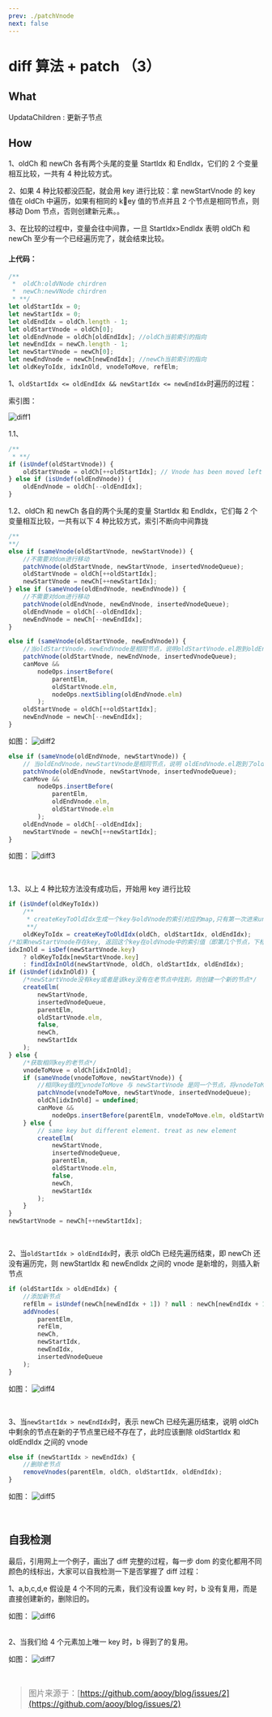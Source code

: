 ```yaml
---
prev: ./patchVnode
next: false
---
```


# diff 算法 + patch （3）

## What

UpdataChildren : 更新子节点

## How

1、oldCh 和 newCh 各有两个头尾的变量 StartIdx 和 EndIdx，它们的 2 个变量相互比较，一共有 4 种比较方式。

2、如果 4 种比较都没匹配，就会用 key 进行比较：拿 newStartVnode 的 key 值在 oldCh 中遍历，如果有相同的 key 值的节点并且 2 个节点是相同节点，则移动 Dom 节点，否则创建新元素。。

3、在比较的过程中，变量会往中间靠，一旦 StartIdx>EndIdx 表明 oldCh 和 newCh 至少有一个已经遍历完了，就会结束比较。
<br/>

#### 上代码：

```js
/**
 *  oldCh:oldVNode chirdren
 *  newCh:newVNode chirdren
 * **/
let oldStartIdx = 0;
let newStartIdx = 0;
let oldEndIdx = oldCh.length - 1;
let oldStartVnode = oldCh[0];
let oldEndVnode = oldCh[oldEndIdx]; //oldCh当前索引的指向
let newEndIdx = newCh.length - 1;
let newStartVnode = newCh[0];
let newEndVnode = newCh[newEndIdx]; //newCh当前索引的指向
let oldKeyToIdx, idxInOld, vnodeToMove, refElm;
```

1、`oldStartIdx <= oldEndIdx && newStartIdx <= newEndIdx`时遍历的过程：

索引图：

![diff1](../.vuepress/public/vue-diff1.png)
<br/>

1.1、

```js
/**
 * **/
if (isUndef(oldStartVnode)) {
    oldStartVnode = oldCh[++oldStartIdx]; // Vnode has been moved left
} else if (isUndef(oldEndVnode)) {
    oldEndVnode = oldCh[--oldEndIdx];
}
```

1.2、oldCh 和 newCh 各自的两个头尾的变量 StartIdx 和 EndIdx，它们每 2 个变量相互比较，一共有以下 4 种比较方式，索引不断向中间靠拢

```js
/**
**/
else if (sameVnode(oldStartVnode, newStartVnode)) {
    //不需要对dom进行移动
    patchVnode(oldStartVnode, newStartVnode, insertedVnodeQueue);
    oldStartVnode = oldCh[++oldStartIdx];
    newStartVnode = newCh[++newStartIdx];
} else if (sameVnode(oldEndVnode, newEndVnode)) {
    //不需要对dom进行移动
    patchVnode(oldEndVnode, newEndVnode, insertedVnodeQueue);
    oldEndVnode = oldCh[--oldEndIdx];
    newEndVnode = newCh[--newEndIdx];
}
```

```js
else if (sameVnode(oldStartVnode, newEndVnode)) {
    //当oldStartVnode，newEndVnode是相同节点，说明oldStartVnode.el跑到oldEndVnode.el的后边了。
    patchVnode(oldStartVnode, newEndVnode, insertedVnodeQueue);
    canMove &&
        nodeOps.insertBefore(
            parentElm,
            oldStartVnode.elm,
            nodeOps.nextSibling(oldEndVnode.elm)
        );
    oldStartVnode = oldCh[++oldStartIdx];
    newEndVnode = newCh[--newEndIdx];
}
```

如图：
![diff2](../.vuepress/public/vue-diff2.png)
<br/>

```js
else if (sameVnode(oldEndVnode, newStartVnode)) {
    // 当oldEndVnode，newStartVnode是相同节点，说明 oldEndVnode.el跑到了oldStartVnode.el的前边。
    patchVnode(oldEndVnode, newStartVnode, insertedVnodeQueue);
    canMove &&
        nodeOps.insertBefore(
            parentElm,
            oldEndVnode.elm,
            oldStartVnode.elm
        );
    oldEndVnode = oldCh[--oldEndIdx];
    newStartVnode = newCh[++newStartIdx];
}
```

如图：
![diff3](../.vuepress/public/vue-diff3.png)

<br/>

1.3、以上 4 种比较方法没有成功后，开始用 key 进行比较

```js
if (isUndef(oldKeyToIdx))
    /**
     * createKeyToOldIdx生成一个key与oldVnode的索引对应的map,只有第一次进来undefined的时候会生成
     **/
    oldKeyToIdx = createKeyToOldIdx(oldCh, oldStartIdx, oldEndIdx);
/*如果newStartVnode存在key, 返回这个key在oldVnode中的索引值（即第几个节点，下标），否则调用findIdxInOld方法查找key在oldVnode中的索引值*/
idxInOld = isDef(newStartVnode.key)
    ? oldKeyToIdx[newStartVnode.key]
    : findIdxInOld(newStartVnode, oldCh, oldStartIdx, oldEndIdx);
if (isUndef(idxInOld)) {
    /*newStartVnode没有key或者是该key没有在老节点中找到，则创建一个新的节点*/
    createElm(
        newStartVnode,
        insertedVnodeQueue,
        parentElm,
        oldStartVnode.elm,
        false,
        newCh,
        newStartIdx
    );
} else {
    /*获取相同key的老节点*/
    vnodeToMove = oldCh[idxInOld];
    if (sameVnode(vnodeToMove, newStartVnode)) {
        //相同key值的vnodeToMove 与 newStartVnode 是同一个节点，将vnodeToMove.elm 插入到oldStartVnode.elm前面
        patchVnode(vnodeToMove, newStartVnode, insertedVnodeQueue);
        oldCh[idxInOld] = undefined;
        canMove &&
            nodeOps.insertBefore(parentElm, vnodeToMove.elm, oldStartVnode.elm);
    } else {
        // same key but different element. treat as new element
        createElm(
            newStartVnode,
            insertedVnodeQueue,
            parentElm,
            oldStartVnode.elm,
            false,
            newCh,
            newStartIdx
        );
    }
}
newStartVnode = newCh[++newStartIdx];
```

<br/>

2、当`oldStartIdx > oldEndIdx`时，表示 oldCh 已经先遍历结束，即 newCh 还没有遍历完，则 newStartIdx 和 newEndIdx 之间的 vnode 是新增的，则插入新节点

```js
if (oldStartIdx > oldEndIdx) {
    //添加新节点
    refElm = isUndef(newCh[newEndIdx + 1]) ? null : newCh[newEndIdx + 1].elm;
    addVnodes(
        parentElm,
        refElm,
        newCh,
        newStartIdx,
        newEndIdx,
        insertedVnodeQueue
    );
}
```

如图：
![diff4](../.vuepress/public/vue-diff4.png)

<br/>

3、当`newStartIdx > newEndIdx`时，表示 newCh 已经先遍历结束，说明 oldCh 中剩余的节点在新的子节点里已经不存在了，此时应该删除 oldStartIdx 和 oldEndIdx 之间的 vnode

```js
else if (newStartIdx > newEndIdx) {
    //删除老节点
    removeVnodes(parentElm, oldCh, oldStartIdx, oldEndIdx);
}
```

如图：
![diff5](../.vuepress/public/vue-diff5.png)

<br/>

## 自我检测

最后，引用网上一个例子，画出了 diff 完整的过程，每一步 dom 的变化都用不同颜色的线标出，大家可以自我检测一下是否掌握了 diff 过程：

1、a,b,c,d,e 假设是 4 个不同的元素，我们没有设置 key 时，b 没有复用，而是直接创建新的，删除旧的。

如图：
![diff6](../.vuepress/public/vue-diff6.png)
<br/><br/>

2、当我们给 4 个元素加上唯一 key 时，b 得到了的复用。

如图：
![diff7](../.vuepress/public/vue-diff7.png)

<br/>

> <font color=gray size=3> 图片来源于：[https://github.com/aooy/blog/issues/2](https://github.com/aooy/blog/issues/2)</font>

## <br/>
